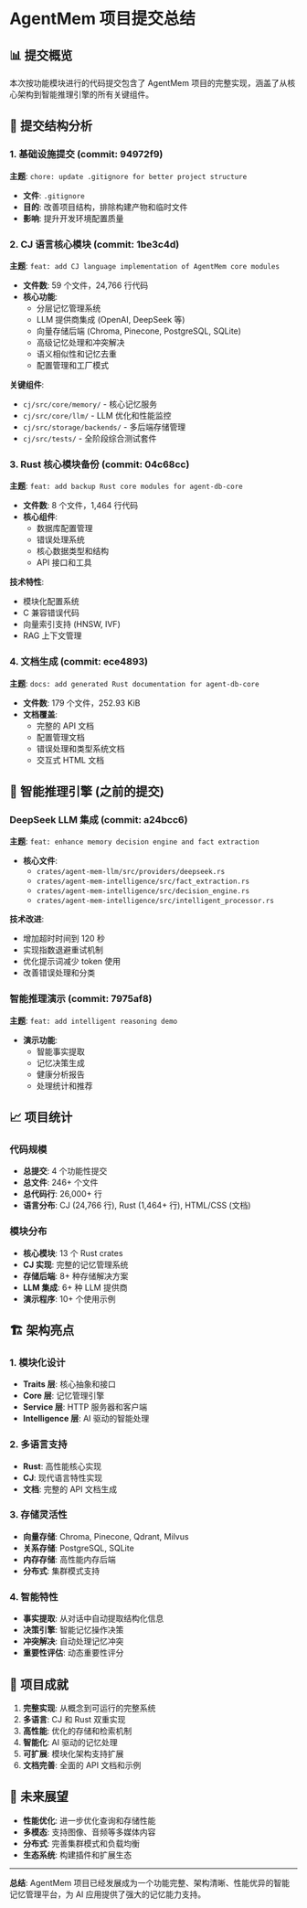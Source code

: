 # AgentMem 项目提交总结

## 📊 提交概览

本次按功能模块进行的代码提交包含了 AgentMem 项目的完整实现，涵盖了从核心架构到智能推理引擎的所有关键组件。

## 🎯 提交结构分析

### 1. 基础设施提交 (commit: 94972f9)
**主题**: `chore: update .gitignore for better project structure`
- **文件**: `.gitignore`
- **目的**: 改善项目结构，排除构建产物和临时文件
- **影响**: 提升开发环境配置质量

### 2. CJ 语言核心模块 (commit: 1be3c4d)
**主题**: `feat: add CJ language implementation of AgentMem core modules`
- **文件数**: 59 个文件，24,766 行代码
- **核心功能**:
  - 分层记忆管理系统
  - LLM 提供商集成 (OpenAI, DeepSeek 等)
  - 向量存储后端 (Chroma, Pinecone, PostgreSQL, SQLite)
  - 高级记忆处理和冲突解决
  - 语义相似性和记忆去重
  - 配置管理和工厂模式

**关键组件**:
- `cj/src/core/memory/` - 核心记忆服务
- `cj/src/core/llm/` - LLM 优化和性能监控
- `cj/src/storage/backends/` - 多后端存储管理
- `cj/src/tests/` - 全阶段综合测试套件

### 3. Rust 核心模块备份 (commit: 04c68cc)
**主题**: `feat: add backup Rust core modules for agent-db-core`
- **文件数**: 8 个文件，1,464 行代码
- **核心组件**:
  - 数据库配置管理
  - 错误处理系统
  - 核心数据类型和结构
  - API 接口和工具

**技术特性**:
- 模块化配置系统
- C 兼容错误代码
- 向量索引支持 (HNSW, IVF)
- RAG 上下文管理

### 4. 文档生成 (commit: ece4893)
**主题**: `docs: add generated Rust documentation for agent-db-core`
- **文件数**: 179 个文件，252.93 KiB
- **文档覆盖**:
  - 完整的 API 文档
  - 配置管理文档
  - 错误处理和类型系统文档
  - 交互式 HTML 文档

## 🚀 智能推理引擎 (之前的提交)

### DeepSeek LLM 集成 (commit: a24bcc6)
**主题**: `feat: enhance memory decision engine and fact extraction`
- **核心文件**:
  - `crates/agent-mem-llm/src/providers/deepseek.rs`
  - `crates/agent-mem-intelligence/src/fact_extraction.rs`
  - `crates/agent-mem-intelligence/src/decision_engine.rs`
  - `crates/agent-mem-intelligence/src/intelligent_processor.rs`

**技术改进**:
- 增加超时时间到 120 秒
- 实现指数退避重试机制
- 优化提示词减少 token 使用
- 改善错误处理和分类

### 智能推理演示 (commit: 7975af8)
**主题**: `feat: add intelligent reasoning demo`
- **演示功能**:
  - 智能事实提取
  - 记忆决策生成
  - 健康分析报告
  - 处理统计和推荐

## 📈 项目统计

### 代码规模
- **总提交**: 4 个功能性提交
- **总文件**: 246+ 个文件
- **总代码行**: 26,000+ 行
- **语言分布**: CJ (24,766 行), Rust (1,464+ 行), HTML/CSS (文档)

### 模块分布
- **核心模块**: 13 个 Rust crates
- **CJ 实现**: 完整的记忆管理系统
- **存储后端**: 8+ 种存储解决方案
- **LLM 集成**: 6+ 种 LLM 提供商
- **演示程序**: 10+ 个使用示例

## 🏗️ 架构亮点

### 1. 模块化设计
- **Traits 层**: 核心抽象和接口
- **Core 层**: 记忆管理引擎
- **Service 层**: HTTP 服务器和客户端
- **Intelligence 层**: AI 驱动的智能处理

### 2. 多语言支持
- **Rust**: 高性能核心实现
- **CJ**: 现代语言特性实现
- **文档**: 完整的 API 文档生成

### 3. 存储灵活性
- **向量存储**: Chroma, Pinecone, Qdrant, Milvus
- **关系存储**: PostgreSQL, SQLite
- **内存存储**: 高性能内存后端
- **分布式**: 集群模式支持

### 4. 智能特性
- **事实提取**: 从对话中自动提取结构化信息
- **决策引擎**: 智能记忆操作决策
- **冲突解决**: 自动处理记忆冲突
- **重要性评估**: 动态重要性评分

## 🎉 项目成就

1. **完整实现**: 从概念到可运行的完整系统
2. **多语言**: CJ 和 Rust 双重实现
3. **高性能**: 优化的存储和检索机制
4. **智能化**: AI 驱动的记忆处理
5. **可扩展**: 模块化架构支持扩展
6. **文档完善**: 全面的 API 文档和示例

## 🔮 未来展望

- **性能优化**: 进一步优化查询和存储性能
- **多模态**: 支持图像、音频等多媒体内容
- **分布式**: 完善集群模式和负载均衡
- **生态系统**: 构建插件和扩展生态

---

**总结**: AgentMem 项目已经发展成为一个功能完整、架构清晰、性能优异的智能记忆管理平台，为 AI 应用提供了强大的记忆能力支持。
